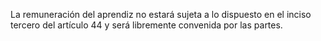 La remuneración del aprendiz no estará sujeta a lo dispuesto en el inciso tercero del artículo 44 y será libremente convenida por las partes.